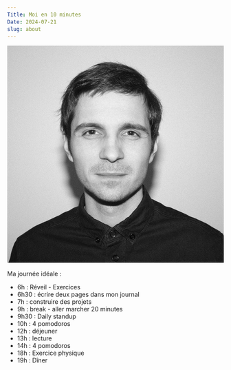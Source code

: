 ```yaml
---
Title: Moi en 10 minutes
Date: 2024-07-21
slug: about
---
```


![Me](images/me.jpg)

Ma journée idéale :

- 6h : Réveil - Exercices
- 6h30 : écrire deux pages dans mon journal
- 7h : construire des projets 
- 9h : break - aller marcher 20 minutes
- 9h30 : Daily standup
- 10h : 4 pomodoros
- 12h : déjeuner
- 13h : lecture
- 14h : 4 pomodoros
- 18h : Exercice physique
- 19h : Dîner